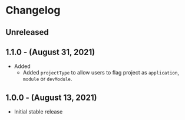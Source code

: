 # Changelog

## Unreleased

## 1.1.0 - (August 31, 2021)

* Added
  * Added `projectType` to allow users to flag project as `application`, `module` or `devModule`.

## 1.0.0 - (August 13, 2021)

* Initial stable release
